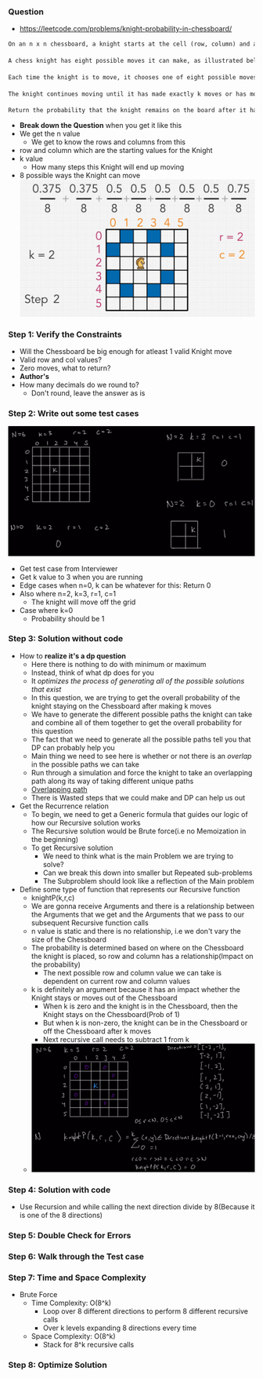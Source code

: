 ### Question

* https://leetcode.com/problems/knight-probability-in-chessboard/
```txt
On an n x n chessboard, a knight starts at the cell (row, column) and attempts to make exactly k moves. The rows and columns are 0-indexed, so the top-left cell is (0, 0), and the bottom-right cell is (n - 1, n - 1).

A chess knight has eight possible moves it can make, as illustrated below. Each move is two cells in a cardinal direction, then one cell in an orthogonal direction.

Each time the knight is to move, it chooses one of eight possible moves uniformly at random (even if the piece would go off the chessboard) and moves there.

The knight continues moving until it has made exactly k moves or has moved off the chessboard.

Return the probability that the knight remains on the board after it has stopped moving.
```

* **Break down the Question** when you get it like this
* We get the n value
  * We get to know the rows and columns from this
* row and column which are the starting values for the Knight
* k value
  * How many steps this Knight will end up moving
* 8 possible ways the Knight can move 
![kprob](../../img/kprob.png)

### Step 1: Verify the Constraints

* Will the Chessboard be big enough for atleast 1 valid Knight move
* Valid row and col values?
* Zero moves, what to return?
* **Author's**
* How many decimals do we round to?
  * Don't round, leave the answer as is

### Step 2: Write out some test cases

![ktc](../../img/ktc.png)
* Get test case from Interviewer
* Get k value to 3 when you are running
* Edge cases when n=0, k can be whatever for this: Return 0
* Also where n=2, k=3, r=1, c=1
  * The knight will move off the grid
* Case where k=0
  * Probability should be 1

### Step 3: Solution without code

* How to **realize it's a dp question**
  * Here there is nothing to do with minimum or maximum
  * Instead, think of what dp does for you
  * It *optimizes the process of generating all of the possible solutions that exist*
  * In this question, we are trying to get the overall probability of the knight staying on the Chessboard after making k moves
  * We have to generate the different possible paths the knight can take and combine all of them together to get the overall probability for this question
  * The fact that we need to generate all the possible paths tell you that DP can probably help you
  * Main thing we need to see here is whether or not there is an *overlap* in the possible paths we can take
  * Run through a simulation and force the knight to take an overlapping path along its way of taking different unique paths
  * [Overlapping path](../../img/op.png)
  * There is Wasted steps that we could make and DP can help us out
* Get the Recurrence relation
  * To begin, we need to get a Generic formula that guides our logic of how our Recursive solution works
  * The Recursive solution would be Brute force(i.e no Memoization in the beginning)
  * To get Recursive solution
    * We need to think what is the main Problem we are trying to solve?
    * Can we break this down into smaller but Repeated sub-problems
    * The Subproblem should look like a reflection of the Main problem
* Define some type of function that represents our Recursive function
  * knightP(k,r,c) 
  * We are gonna receive Arguments and there is a relationship between the Arguments that we get and the Arguments that we pass to our subsequent Recursive function calls
  * n value is static and there is no relationship, i.e we don't vary the size of the Chessboard
  * The probability is determined based on where on the Chessboard the knight is placed, so row and column has a relationship(Impact on the probability)
    * The next possible row and column value we can take is dependent on current row and column values
  * k is definitely an argument because it has an impact whether the Knight stays or moves out of the Chessboard
    * When k is zero and the knight is in the Chessboard, then the Knight stays on the Chessboard(Prob of 1)
    * But when k is non-zero, the knight can be in the Chessboard or off the Chessboard after k moves
    * Next recursive call needs to subtract 1 from k
  * ![formula](../../img/kform.png)

### Step 4: Solution with code

* Use Recursion and while calling the next direction divide by 8(Because it is one of the 8 directions)

### Step 5: Double Check for Errors

### Step 6: Walk through the Test case

### Step 7: Time and Space Complexity

* Brute Force
  * Time Complexity: O(8^k)
    * Loop over 8 different directions to perform 8 different recursive calls 
    * Over k levels expanding 8 directions every time
  * Space Complexity: O(8^k)
    * Stack for 8^k recursive calls

### Step 8: Optimize Solution